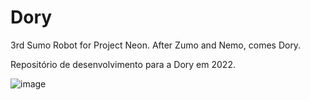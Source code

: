 # Dory
3rd Sumo Robot for Project Neon. After Zumo and Nemo, comes Dory.

Repositório de desenvolvimento para a Dory em 2022.


![image](https://user-images.githubusercontent.com/79096190/171760716-6a8076dd-129a-4d80-bcda-1b23c7900076.png)
